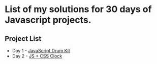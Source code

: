 # List of my solutions for 30 days of Javascript projects.

## Project List
* Day 1 - [JavaScript Drum Kit](./Day%201%20-%20JS%20Drum%20Kit)
* Day 2 - [JS + CSS Clock](./Day%202%20-%20JS%20+%20CSS%20Clock)